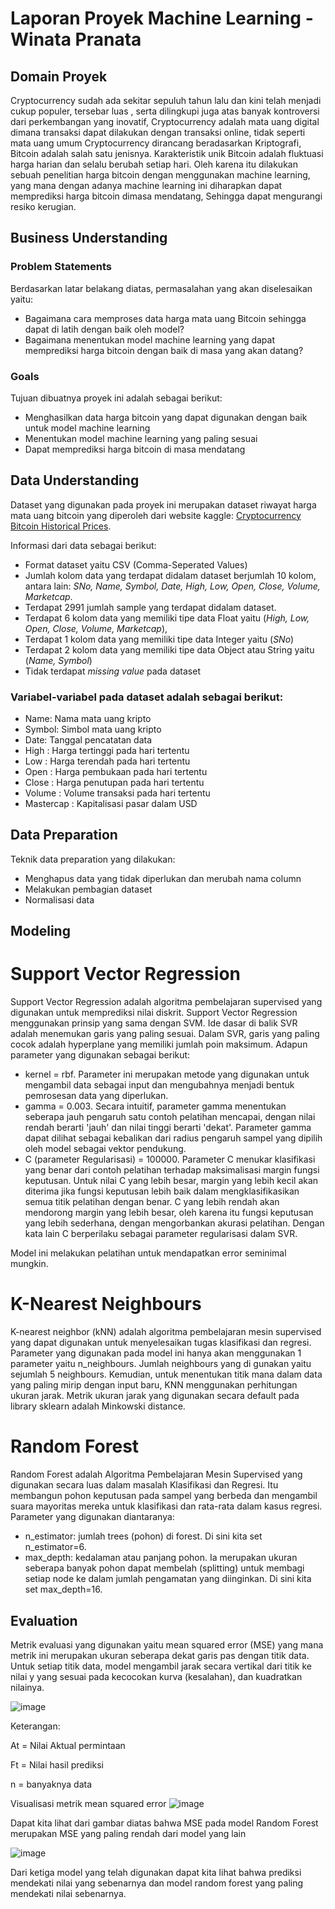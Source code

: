 # Laporan Proyek Machine Learning - Winata Pranata

## Domain Proyek
Cryptocurrency sudah ada sekitar sepuluh tahun lalu dan kini telah menjadi cukup populer, tersebar luas , serta dilingkupi juga atas banyak kontroversi dari perkembangan yang inovatif, Cryptocurrency adalah mata uang digital dimana transaksi dapat dilakukan dengan transaksi online, tidak seperti mata uang umum Cryptocurrency dirancang beradasarkan Kriptografi, Bitcoin adalah salah satu jenisnya. Karakteristik unik Bitcoin adalah fluktuasi harga harian dan selalu berubah setiap hari. Oleh karena itu dilakukan sebuah penelitian harga bitcoin dengan menggunakan machine learning, yang mana dengan adanya machine learning ini diharapkan dapat memprediksi harga bitcoin dimasa mendatang, Sehingga dapat mengurangi resiko kerugian.

## Business Understanding

### Problem Statements

Berdasarkan latar belakang diatas, permasalahan yang akan diselesaikan yaitu:
- Bagaimana cara memproses data harga mata uang Bitcoin sehingga dapat di latih dengan baik oleh model?
- Bagaimana menentukan model machine learning yang dapat memprediksi harga bitcoin dengan baik di masa yang akan datang?

### Goals

Tujuan dibuatnya proyek ini adalah sebagai berikut:
- Menghasilkan data harga bitcoin yang dapat digunakan dengan baik untuk model machine learning
- Menentukan model machine learning yang paling sesuai
- Dapat memprediksi harga bitcoin di masa mendatang

## Data Understanding
Dataset yang digunakan pada proyek ini merupakan dataset riwayat harga mata uang bitcoin yang diperoleh dari website kaggle: [Cryptocurrency Bitcoin Historical Prices](https://www.kaggle.com/datasets/sudalairajkumar/cryptocurrencypricehistory?select=coin_Bitcoin.csv).

Informasi dari data sebagai berikut:

* Format dataset yaitu CSV (Comma-Seperated Values)
* Jumlah kolom data yang terdapat didalam dataset berjumlah 10 kolom, antara lain: _SNo, Name, Symbol, Date, High, Low, Open, Close, Volume, Marketcap_.
* Terdapat 2991 jumlah sample yang terdapat didalam dataset.
* Terdapat 6 kolom data yang memiliki tipe data Float yaitu (_High, Low, Open, Close, Volume, Marketcap_), 
* Terdapat 1 kolom data yang memiliki tipe data Integer yaitu (_SNo_)
* Terdapat 2 kolom data yang memiliki tipe data Object atau String yaitu (_Name, Symbol_)
* Tidak terdapat _missing value_ pada dataset
### **Variabel-variabel pada dataset adalah sebagai berikut:**

* Name: Nama mata uang kripto
* Symbol: Simbol mata uang kripto
* Date: Tanggal pencatatan data
* High : Harga tertinggi pada hari tertentu
* Low : Harga terendah pada hari tertentu
* Open : Harga pembukaan pada hari tertentu
* Close : Harga penutupan pada hari tertentu
* Volume : Volume transaksi pada hari tertentu
* Mastercap : Kapitalisasi pasar dalam USD

## Data Preparation
Teknik data preparation yang dilakukan:
* Menghapus data yang tidak diperlukan dan merubah nama column
* Melakukan pembagian dataset
* Normalisasi data

## Modeling

# Support Vector Regression
Support Vector Regression adalah algoritma pembelajaran supervised yang digunakan untuk memprediksi nilai diskrit. Support Vector Regression menggunakan prinsip yang sama dengan SVM. Ide dasar di balik SVR adalah menemukan garis yang paling sesuai. Dalam SVR, garis yang paling cocok adalah hyperplane yang memiliki jumlah poin maksimum. Adapun parameter yang digunakan sebagai berikut:
* kernel = rbf. Parameter ini merupakan metode yang digunakan untuk mengambil data sebagai input dan mengubahnya menjadi bentuk pemrosesan data yang diperlukan.
* gamma = 0.003. Secara intuitif, parameter gamma menentukan seberapa jauh pengaruh satu contoh pelatihan mencapai, dengan nilai rendah berarti 'jauh' dan nilai tinggi berarti 'dekat'. Parameter gamma dapat dilihat sebagai kebalikan dari radius pengaruh sampel yang dipilih oleh model sebagai vektor pendukung.
* C (parameter Regularisasi) = 100000. Parameter C menukar klasifikasi yang benar dari contoh pelatihan terhadap maksimalisasi margin fungsi keputusan. Untuk nilai C yang lebih besar, margin yang lebih kecil akan diterima jika fungsi keputusan lebih baik dalam mengklasifikasikan semua titik pelatihan dengan benar. C yang lebih rendah akan mendorong margin yang lebih besar, oleh karena itu fungsi keputusan yang lebih sederhana, dengan mengorbankan akurasi pelatihan. Dengan kata lain C berperilaku sebagai parameter regularisasi dalam SVR.

Model ini melakukan pelatihan untuk mendapatkan error seminimal mungkin.

# K-Nearest Neighbours
K-nearest neighbor (kNN) adalah algoritma pembelajaran mesin supervised yang dapat digunakan untuk menyelesaikan tugas klasifikasi dan regresi. Parameter yang digunakan pada model ini hanya akan menggunakan 1 parameter yaitu n_neighbours. Jumlah neighbours yang di gunakan yaitu sejumlah 5 neighbours. Kemudian, untuk menentukan titik mana dalam data yang paling mirip dengan input baru, KNN menggunakan perhitungan ukuran jarak. Metrik ukuran jarak yang digunakan secara default pada library sklearn adalah Minkowski distance.

# Random Forest
Random Forest adalah Algoritma Pembelajaran Mesin Supervised yang digunakan secara luas dalam masalah Klasifikasi dan Regresi. Itu membangun pohon keputusan pada sampel yang berbeda dan mengambil suara mayoritas mereka untuk klasifikasi dan rata-rata dalam kasus regresi. Parameter yang digunakan diantaranya:
* n_estimator: jumlah trees (pohon) di forest. Di sini kita set n_estimator=6.
* max_depth: kedalaman atau panjang pohon. Ia merupakan ukuran seberapa banyak pohon dapat membelah (splitting) untuk membagi setiap node ke dalam jumlah pengamatan yang diinginkan. Di sini kita set max_depth=16.


## Evaluation
Metrik evaluasi yang digunakan yaitu mean squared error (MSE) yang mana metrik ini merupakan ukuran seberapa dekat garis pas dengan titik data. Untuk setiap titik data, model mengambil jarak secara vertikal dari titik ke nilai y yang sesuai pada kecocokan kurva (kesalahan), dan kuadratkan nilainya.

![image](https://user-images.githubusercontent.com/62703894/196490785-5fb24087-efb7-4668-8acb-d31e52cd983e.png)

Keterangan:

At = Nilai Aktual permintaan

Ft = Nilai hasil prediksi

n = banyaknya data

Visualisasi metrik mean squared error
![image](https://user-images.githubusercontent.com/62703894/196492062-9afbf587-29d5-4ffb-8055-762e84ce6e2b.png)

Dapat kita lihat dari gambar diatas bahwa MSE pada model Random Forest merupakan MSE yang paling rendah dari model yang lain

![image](https://user-images.githubusercontent.com/62703894/196493241-314442c2-233a-475c-a4c5-cacc8f11f86c.png)

Dari ketiga model yang telah digunakan dapat kita lihat bahwa prediksi mendekati nilai yang sebenarnya dan model random forest yang paling mendekati nilai sebenarnya.
